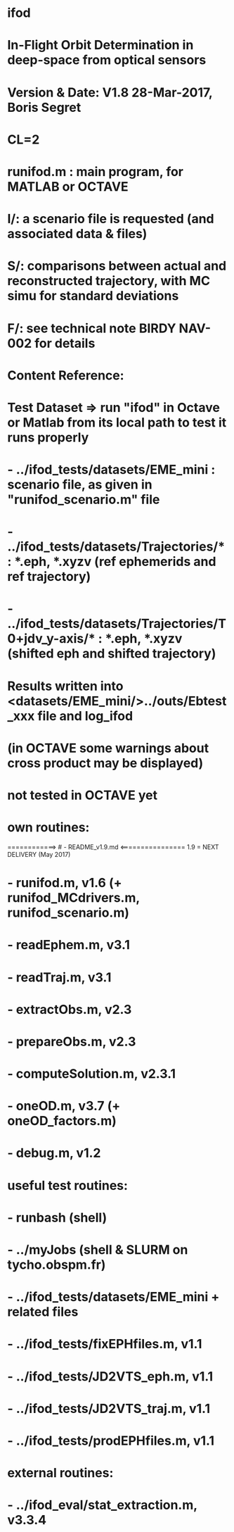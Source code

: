 # ifod
# In-Flight Orbit Determination in deep-space from optical sensors
# Version & Date:   V1.8 28-Mar-2017, Boris Segret
# CL=2
#
# runifod.m : main program, for MATLAB or OCTAVE
# I/: a scenario file is requested (and associated data & files)
# S/: comparisons between actual and reconstructed trajectory, with MC simu for standard deviations
# F/: see technical note BIRDY NAV-002 for details

# Content Reference:

# Test Dataset => run "ifod" in Octave or Matlab from its local path to test it runs properly
# - ../ifod_tests/datasets/EME_mini : scenario file, as given in "runifod_scenario.m" file
# - ../ifod_tests/datasets/Trajectories/* : *.eph, *.xyzv (ref ephemerids and ref trajectory)
# - ../ifod_tests/datasets/Trajectories/T0+jdv_y-axis/* : *.eph, *.xyzv (shifted eph and shifted trajectory)
# Results written into <datasets/EME_mini/>../outs/Ebtest_xxx file and log_ifod
# (in OCTAVE some warnings about cross product may be displayed)
# not tested in OCTAVE yet

# own routines:
============> # - README_v1.9.md <================ 1.9 = NEXT DELIVERY (May 2017)
# - runifod.m, v1.6 (+ runifod_MCdrivers.m, runifod_scenario.m)
# - readEphem.m, v3.1
# - readTraj.m, v3.1
# - extractObs.m, v2.3
# - prepareObs.m, v2.3
# - computeSolution.m, v2.3.1
# - oneOD.m, v3.7 (+ oneOD_factors.m)
# - debug.m, v1.2
# useful test routines:
# - runbash (shell)
# - ../myJobs (shell & SLURM on tycho.obspm.fr)
# - ../ifod_tests/datasets/EME_mini + related files
# - ../ifod_tests/fixEPHfiles.m, v1.1
# - ../ifod_tests/JD2VTS_eph.m, v1.1
# - ../ifod_tests/JD2VTS_traj.m, v1.1
# - ../ifod_tests/prodEPHfiles.m, v1.1
# external routines:
# - ../ifod_eval/stat_extraction.m, v3.3.4
